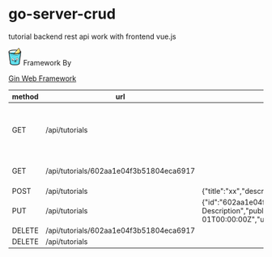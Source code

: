 # go-server-crud
 tutorial backend rest api work with frontend vue.js



<img src="https://raw.githubusercontent.com/gin-gonic/logo/master/color.png" width="5%">
Framework By 

[Gin Web Framework](https://github.com/gin-gonic/gin)





method | url | request | response
--- | --- | --- | ---
GET | /api/tutorials | | [{"id":"602aa1e04f3b51804eca6917","title":"yy","description":"xx Description","published":false,"createdAt":"0001-01-01T00:00:00Z","updatedAt":"0001-01-01T00:00:00Z"},{"id":"602aa1e04f3b51804eca6917","title":"yy","description":"xx Description","published":false,"createdAt":"0001-01-01T00:00:00Z","updatedAt":"0001-01-01T00:00:00Z"}]
GET | /api/tutorials/602aa1e04f3b51804eca6917 ||{"id":"602aa1e04f3b51804eca6917","title":"yy","description":"xx Description","published":false,"createdAt":"0001-01-01T00:00:00Z","updatedAt":"0001-01-01T00:00:00Z"}
POST | /api/tutorials | {"title":"xx","description":"xx Description"} | Inserted a single document Success
PUT | /api/tutorials | {"id":"602aa1e04f3b51804eca6917","title":"yy","description":"xx Description","published":false,"createdAt":"0001-01-01T00:00:00Z","updatedAt":"0001-01-01T00:00:00Z"} | Updated  a single document Success
DELETE | /api/tutorials/602aa1e04f3b51804eca6917 ||Deleted id:602aa1e04f3b51804eca6917
DELETE | /api/tutorials ||All deleted
